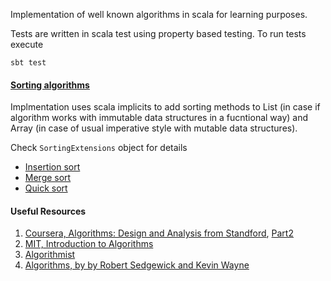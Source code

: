 Implementation of well known algorithms in scala for learning purposes.

Tests are written in scala test using property based testing. To run tests execute

 `sbt test`

#### [Sorting algorithms](http://www.sorting-algorithms.com/)

Implmentation uses scala implicits to add sorting methods to List (in case if algorithm works with immutable data structures in a fucntional way) and Array (in case of usual imperative style with mutable data structures).

Check `SortingExtensions` object for details

* [Insertion sort](http://www.sorting-algorithms.com/insertion-sort)
* [Merge sort](http://www.sorting-algorithms.com/merge-sort)
* [Quick sort](http://www.sorting-algorithms.com/quick-sort)

#### Useful Resources 
 1. [Coursera, Algorithms: Design and Analysis from Standford](https://www.coursera.org/course/algo), [Part2](https://www.coursera.org/course/algo2)  
 2. [MIT, Introduction to Algorithms](http://ocw.mit.edu/courses/electrical-engineering-and-computer-science/6-046j-introduction-to-algorithms-sma-5503-fall-2005/video-lectures/)
 3. [Algorithmist](http://www.algorithmist.com/)
 4. [Algorithms, by by Robert Sedgewick and Kevin Wayne](http://algs4.cs.princeton.edu/)
